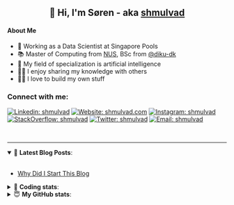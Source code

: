 <h2 align="center">
	👋 Hi, I'm Søren - aka <a href="https://shmulvad.com">shmulvad</a>
</h2>

#### About Me
- 🤖 Working as a Data Scientist at Singapore Pools
- 📚 Master of Computing from [NUS], BSc from [@diku-dk]
- 🧠 My field of specialization is artificial intelligence
- 👨‍🏫 I enjoy sharing my knowledge with others
- 👨‍💻 I love to build my own stuff

### Connect with me:

[![Linkedin: shmulvad](https://img.shields.io/badge/shmulvad-blue?style=flat&logo=Linkedin&logoColor=white)][linkedin]
[![Website: shmulvad.com](https://img.shields.io/badge/shmulvad.com-47CCCC?&style=flat&logo=Google-Chrome&logoColor=white)][website]
[![Instagram: shmulvad](https://img.shields.io/badge/-@shmulvad-purple?style=flat&logo=Instagram&logoColor=white)][instagram]
[![StackOverflow: shmulvad](https://img.shields.io/badge/shmulvad-FE7A16?style=flat&logo=stack-overflow&logoColor=white)][stackOverflow]
[![Twitter: shmulvad](https://img.shields.io/badge/@shmulvad-1ca0f1?style=flat&logo=twitter&logoColor=white)][twitter]
[![Email: shmulvad](https://img.shields.io/badge/shmulvad-D14836?style=flat&logo=gmail&logoColor=white)][mail]

<br />

---

<details open>
 <summary>📕 <b>Latest Blog Posts</b>: </summary>

<br>

<!-- BLOG-POST-LIST:START -->
- [Why Did I Start This Blog](https://shmulvad.com/blog/why-did-start-this-blog)
<!-- BLOG-POST-LIST:END -->

</details>

<!-- --- -->

<details>
 <summary>🤖 <b>Coding stats</b>: </summary>

<br>

NOTE: Doesn't track coding at work or work done in environments such as Jupyter Notebooks.

<!--START_SECTION:waka-->
**I'm a Night 🦉** 

```text
🌞 Morning    102 commits    ██░░░░░░░░░░░░░░░░░░░░░░░   9.89% 
🌆 Daytime    372 commits    █████████░░░░░░░░░░░░░░░░   36.08% 
🌃 Evening    381 commits    █████████░░░░░░░░░░░░░░░░   36.95% 
🌙 Night      176 commits    ████░░░░░░░░░░░░░░░░░░░░░   17.07%

```


📊 **This Week I Spent My Time On** 

```text
💬 Programming Languages: 
Python                   2 hrs 20 mins       █████████████░░░░░░░░░░░░   51.53% 
HTML                     1 hr 12 mins        ██████░░░░░░░░░░░░░░░░░░░   26.62% 
Other                    45 mins             ████░░░░░░░░░░░░░░░░░░░░░   16.9% 
Text                     7 mins              ░░░░░░░░░░░░░░░░░░░░░░░░░   2.8% 
JSON                     2 mins              ░░░░░░░░░░░░░░░░░░░░░░░░░   0.98%

🔥 Editors: 
VS Code                  3 hrs 14 mins       ██████████████████░░░░░░░   71.6% 
Zsh                      44 mins             ████░░░░░░░░░░░░░░░░░░░░░   16.27% 
Sublime Text             33 mins             ███░░░░░░░░░░░░░░░░░░░░░░   12.13%

🐱‍💻 Projects: 
django-wedding-website   2 hrs 59 mins       ████████████████░░░░░░░░░   66.06% 
Unknown Project          22 mins             ██░░░░░░░░░░░░░░░░░░░░░░░   8.17% 
search_string            19 mins             █░░░░░░░░░░░░░░░░░░░░░░░░   7.19% 
nlp                      16 mins             █░░░░░░░░░░░░░░░░░░░░░░░░   6.24% 
Terminal                 10 mins             █░░░░░░░░░░░░░░░░░░░░░░░░   3.97%

```


 Last Updated on 24/03/2022 18:47:50 UTC
<!--END_SECTION:waka-->

</details>

<!-- --- -->

<details>
 <summary>😇 <b>My GitHub stats</b>: </summary>

<br>

<img align="left" alt="shmulvad's Github Stats" src="https://github-readme-stats.vercel.app/api?username=shmulvad&show_icons=true&hide_border=true" />

</details>



[website]: https://shmulvad.com
[twitter]: https://twitter.com/shmulvad
[linkedin]: https://linkedin.com/in/shmulvad
[instagram]: https://instagram.com/shmulvad
[stackOverflow]: https://stackoverflow.com/users/9248793/shmulvad
[mail]: mailto:shmulvad@gmail.com
[@diku-dk]: https://github.com/diku-dk
[github]: https://github.com/shmulvad
[NUS]: https://www.nus.edu.sg